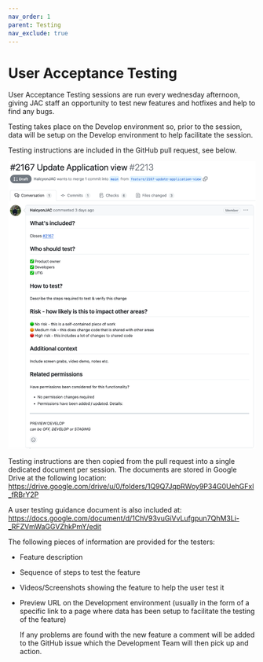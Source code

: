 ```yaml
---
nav_order: 1
parent: Testing
nav_exclude: true
---
```

# User Acceptance Testing

User Acceptance Testing sessions are run every wednesday afternoon, giving JAC staff an opportunity to test new features and hotfixes and help to find any bugs.

Testing takes place on the Develop environment so, prior to the session, data will be setup on the Develop environment to help facilitate the session.

Testing instructions are included in the GitHub pull request, see below.

![1](./images/user-testing1.png)

Testing instructions are then copied from the pull request into a single dedicated document per session. The documents are stored in Google Drive at the following location: https://drive.google.com/drive/u/0/folders/1Q9Q7JqpRWoy9P34G0UehGFxl_fRBrY2P

A user testing guidance document is also included at: https://docs.google.com/document/d/1ChV93vuGiVvLufgpun7QhM3Li-_RFZVmWaGGVZhkPmY/edit

The following pieces of information are provided for the testers:

- Feature description
- Sequence of steps to test the feature
- Videos/Screenshots showing the feature to help the user test it
- Preview URL on the Development environment (usually in the form of a specific link to a page where data has been setup to facilitate the testing of the feature)

  If any problems are found with the new feature a comment will be added to the GitHub issue which the Development Team will then pick up and action.